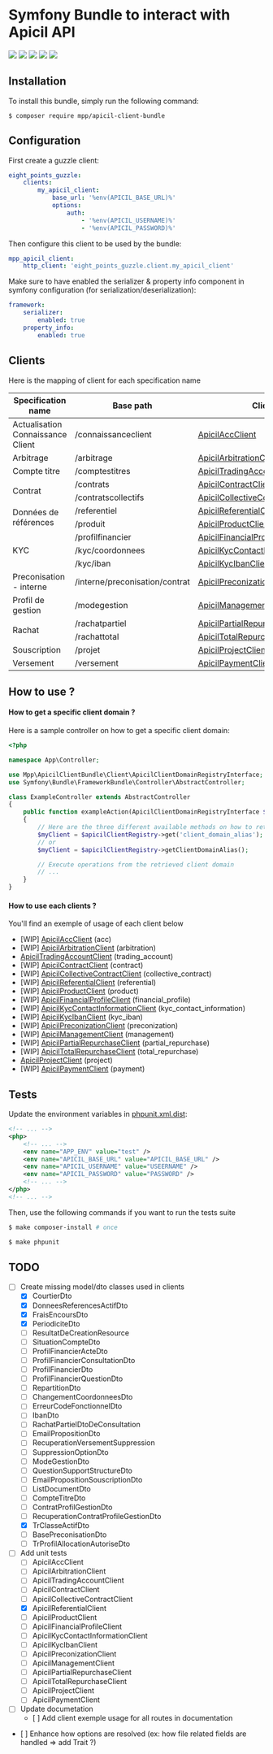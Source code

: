 # Symfony Bundle to interact with Apicil API

<img src="https://img.shields.io/badge/Total%20methods%20from%20documentation-267-blue"/>  
<img src="https://img.shields.io/badge/Methods%20added-100%25%20(267%2F267)-green"/>  
<img src="https://img.shields.io/badge/Methods%20implemented-99%25%20(266%2F267)-yellowgreen"/>  
<img src="https://img.shields.io/badge/Methods%20tested-15%25%20(40%2F267)-red"/>  
<img src="https://img.shields.io/badge/Documentation-60%25-yellow"/>

## Installation

To install this bundle, simply run the following command:
```
$ composer require mpp/apicil-client-bundle
```

## Configuration

First create a guzzle client:
```yaml
eight_points_guzzle:
    clients:
        my_apicil_client:
            base_url: '%env(APICIL_BASE_URL)%'
            options:
                auth:
                    - '%env(APICIL_USERNAME)%'
                    - '%env(APICIL_PASSWORD)%'
```

Then configure this client to be used by the bundle:

```yaml
mpp_apicil_client:
    http_client: 'eight_points_guzzle.client.my_apicil_client'
```

Make sure to have enabled the serializer & property info component in symfony configuration (for serialization/deserialization):

```yaml
framework:
    serializer:
        enabled: true
    property_info:
        enabled: true
```

## Clients

Here is the mapping of client for each specification name

<table>
    <thead>
        <tr>
            <th>Specification name</th>
            <th>Base path</th>
            <th>Client</th>
            <th>Client domain alias</th>
            <th>Usable ?</th>
        </tr>
    </thead>
    <tbody>
        <tr>
            <td>Actualisation Connaissance Client</td>
            <td>/connaissanceclient</td>
            <td><a href="./Client/ApicilAccClientInterface.php">ApicilAccClient</a></td>
            <td><a href="./Resources/docs/clients.md#apicilaccclient">acc</a></td>
            <td>Yes</td>
        </tr>
        <tr>
            <td>Arbitrage</td>
            <td>/arbitrage</td>
            <td><a href="./Client/ApicilArbitrationClientInterface.php">ApicilArbitrationClient</a></td>
            <td><a href="./Resources/docs/clients.md#apicilarbitrationclient">arbitration</a></td>
            <td>Yes</td>
        </tr>
        <tr>
            <td>Compte titre</td>
            <td>/comptestitres</td>
            <td><a href="./Client/ApicilTradingAccountClientInterface.php">ApicilTradingAccountClient</a></td>
            <td><a href="./Resources/docs/clients.md#apiciltradingaccountclient">trading_account</a></td>
            <td>Yes</td>
        </tr>
        <tr>
            <td rowspan=2>Contrat</td>
            <td>/contrats</td>
            <td><a href="./Client/ApicilContractClientInterface.php">ApicilContractClient</a></td>
            <td><a href="./Resources/docs/clients.md#apicilcontractclient">contract</a></td>
            <td>Yes</td>
        </tr>
        <tr>
            <td>/contratscollectifs</td>
            <td><a href="./Client/ApicilCollectiveContractClientInterface.php">ApicilCollectiveContractClient</a></td>
            <td><a href="./Resources/docs/clients.md#apicilcollectivecontractclient">collective_contract</a></td>
            <td>Yes</td>
        </tr>
        <tr>
            <td rowspan=2>Données de références</td>
            <td>/referentiel</td>
            <td><a href="./Client/ApicilReferentialClientInterface.php">ApicilReferentialClient</a></td>
            <td><a href="./Resources/docs/clients.md#apicilreferentialclient">referential</a></td>
            <td>Yes</td>
        </tr>
        <tr>
            <td>/produit</td>
            <td><a href="./Client/ApicilProductClientInterface.php">ApicilProductClient</a></td>
            <td><a href="./Resources/docs/clients.md#apicilproductclient">product</a></td>
            <td>Yes</td>
        </tr>
        <tr>
            <td rowspan=3>KYC</td>
            <td>/profilfinancier</td>
            <td><a href="./Client/ApicilFinancialProfileClientInterface.php">ApicilFinancialProfileClient</a></td>
            <td><a href="./Resources/docs/clients.md#apicilfinancialprofileclient">financial_profile</a></td>
            <td>Yes</td>
        </tr>
        <tr>
            <td>/kyc/coordonnees</td>
            <td><a href="./Client/ApicilKycContactInformationClientInterface.php">ApicilKycContactInformationClient</a></td>
            <td><a href="./Resources/docs/clients.md#apicilkyccontactinformationclient">kyc_contact_information</a></td>
            <td>Yes</td>
        </tr>
        <tr>
            <td>/kyc/iban</td>
            <td><a href="./Client/ApicilKycIbanClientInterface.php">ApicilKycIbanClient</a></td>
            <td><a href="./Resources/docs/clients.md#apicilkycibanclient">kyc_iban</a></td>
            <td>Partially</td>
        </tr>
        <tr>
            <td>Preconisation - interne</td>
            <td>/interne/preconisation/contrat</td>
            <td><a href="./Client/ApicilPreconizationClientInterface.php">ApicilPreconizationClient</a></td>
            <td><a href="./Resources/docs/clients.md#apicilpreconizationclient">preconization</a></td>
            <td>Yes</td>
        </tr>
        <tr>
            <td>Profil de gestion</td>
            <td>/modegestion</td>
            <td><a href="./Client/ApicilManagementClientInterface.php">ApicilManagementClient</a></td>
            <td><a href="./Resources/docs/clients.md#apicilmanagementclient">management</a></td>
            <td>Yes</td>
        </tr>
        <tr>
            <td rowspan=2>Rachat</td>
            <td>/rachatpartiel</td>
            <td><a href="./Client/ApicilPartialRepurchaseClientInterface.php">ApicilPartialRepurchaseClient</a></td>
            <td><a href="./Resources/docs/clients.md#apicilpartialrepurchaseclient">partial_repurchase</a></td>
            <td>Yes</td>
        </tr>
        <tr>
            <td>/rachattotal</td>
            <td><a href="./Client/ApicilTotalRepurchaseClientInterface.php">ApicilTotalRepurchaseClient</a></td>
            <td><a href="./Resources/docs/clients.md#apiciltotalrepurchaseclient">total_repurchase</a></td>
            <td>Yes</td>
        </tr>
        <tr>
            <td>Souscription</td>
            <td>/projet</td>
            <td><a href="./Client/ApicilProjectClientInterface.php">ApicilProjectClient</a></td>
            <td><a href="./Resources/docs/clients.md#apicilprojectclient">project</a></td>
            <td>Yes</td>
        </tr>
        <tr>
            <td>Versement</td>
            <td>/versement</td>
            <td><a href="./Client/ApicilPaymentClientInterface.php">ApicilPaymentClient</a></td>
            <td><a href="./Resources/docs/clients.md#apicilpaymentclient">payment</a></td>
            <td>Yes</td>
        </tr>
    </tbody>
</table>

## How to use ?

#### How to get a specific client domain ?

Here is a sample controller on how to get a specific client domain:

```php
<?php

namespace App\Controller;

use Mpp\ApicilClientBundle\Client\ApicilClientDomainRegistryInterface;
use Symfony\Bundle\FrameworkBundle\Controller\AbstractController;

class ExampleController extends AbstractController
{
    public function exampleAction(ApicilClientDomainRegistryInterface $apicilClientRegistry)
    {
        // Here are the three different available methods on how to retrieve a client domain by its alias (choose the one you prefer)
        $myClient = $apicilClientRegistry->get('client_domain_alias');
        // or
        $myClient = $apicilClientRegistry->getClientDomainAlias();

        // Execute operations from the retrieved client domain
        // ...
    }
}
```

#### How to use each clients ?

You'll find an exemple of usage of each client below

-  [WIP] [ApicilAccClient](./Resources/docs/examples/acc.md) (acc)
-  [WIP] [ApicilArbitrationClient](./Resources/docs/examples/arbitration.md) (arbitration)
-  [ApicilTradingAccountClient](./Resources/docs/examples/trading_account.md) (trading_account)
-  [WIP] [ApicilContractClient](./Resources/docs/examples/contract.md) (contract)
-  [WIP] [ApicilCollectiveContractClient](./Resources/docs/examples/collective_contract.md) (collective_contract)
-  [WIP] [ApicilReferentialClient](./Resources/docs/examples/referential.md) (referential)
-  [WIP] [ApicilProductClient](./Resources/docs/examples/product.md) (product)
-  [WIP] [ApicilFinancialProfileClient](./Resources/docs/examples/financial_profile.md) (financial_profile)
-  [WIP] [ApicilKycContactInformationClient](./Resources/docs/examples/kyc_contact_information.md) (kyc_contact_information)
-  [WIP] [ApicilKycIbanClient](./Resources/docs/examples/kyc_iban.md) (kyc_iban)
-  [WIP] [ApicilPreconizationClient](./Resources/docs/examples/preconization.md) (preconization)
-  [WIP] [ApicilManagementClient](./Resources/docs/examples/management.md) (management)
-  [WIP] [ApicilPartialRepurchaseClient](./Resources/docs/examples/partial_repurchase.md) (partial_repurchase)
-  [WIP] [ApicilTotalRepurchaseClient](./Resources/docs/examples/total_repurchase.md) (total_repurchase)
-  [ApicilProjectClient](./Resources/docs/examples/project.md) (project)
-  [WIP] [ApicilPaymentClient](./Resources/docs/examples/payment.md) (payment)

## Tests

Update the environment variables in [phpunit.xml.dist](./phpunit.xml.dist):

```xml
<!-- ... -->
<php>
    <!-- ... -->
    <env name="APP_ENV" value="test" />
    <env name="APICIL_BASE_URL" value="APICIL_BASE_URL" />
    <env name="APICIL_USERNAME" value="USEERNAME" />
    <env name="APICIL_PASSWORD" value="PASSWORD" />
    <!-- ... -->
</php>
<!-- ... -->
```

Then, use the following commands if you want to run the tests suite

```sh
$ make composer-install # once

$ make phpunit
```

## TODO

- [ ] Create missing model/dto classes used in clients
    - [X] CourtierDto
    - [X] DonneesReferencesActifDto
    - [X] FraisEncoursDto
    - [X] PeriodiciteDto
    - [ ] ResultatDeCreationResource
    - [ ] SituationCompteDto
    - [ ] ProfilFinancierActeDto
    - [ ] ProfilFinancierConsultationDto
    - [ ] ProfilFinancierDto
    - [ ] ProfilFinancierQuestionDto
    - [ ] RepartitionDto
    - [ ] ChangementCoordonneesDto
    - [ ] ErreurCodeFonctionnelDto
    - [ ] IbanDto
    - [ ] RachatPartielDtoDeConsultation
    - [ ] EmailPropositionDto
    - [ ] RecuperationVersementSuppression
    - [ ] SuppressionOptionDto
    - [ ] ModeGestionDto
    - [ ] QuestionSupportStructureDto
    - [ ] EmailPropositionSouscriptionDto
    - [ ] ListDocumentDto
    - [ ] CompteTitreDto
    - [ ] ContratProfilGestionDto
    - [ ] RecuperationContratProfileGestionDto
    - [X] TrClasseActifDto
    - [ ] BasePreconisationDto
    - [ ] TrProfilAllocationAutoriseDto
- [ ] Add unit tests
    - [ ] ApicilAccClient
    - [ ] ApicilArbitrationClient
    - [ ] ApicilTradingAccountClient
    - [ ] ApicilContractClient
    - [ ] ApicilCollectiveContractClient
    - [X] ApicilReferentialClient
    - [ ] ApicilProductClient
    - [ ] ApicilFinancialProfileClient
    - [ ] ApicilKycContactInformationClient
    - [ ] ApicilKycIbanClient
    - [ ] ApicilPreconizationClient
    - [ ] ApicilManagementClient
    - [ ] ApicilPartialRepurchaseClient
    - [ ] ApicilTotalRepurchaseClient
    - [ ] ApicilProjectClient
    - [ ] ApicilPaymentClient
- [ ] Update documetation
    - [ ] Add client exemple usage for all routes in documentation
- [ ] Enhance how options are resolved (ex: how file related fields are handled => add Trait ?)
